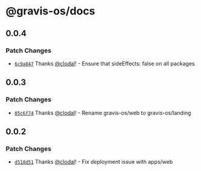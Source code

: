 # @gravis-os/docs

## 0.0.4

### Patch Changes

- [`6c9a847`](https://github.com/gravis-os/gravis-os/commit/6c9a847c5355df0d7cf408c3771fe3f92d39008f) Thanks [@clodal](https://github.com/clodal)! - Ensure that sideEffects: false on all packages

## 0.0.3

### Patch Changes

- [`05c6f74`](https://github.com/gravis-os/gravis-os/commit/05c6f7457b83e5cc2340592765d7a0917cf1b118) Thanks [@clodal](https://github.com/clodal)! - Rename gravis-os/web to gravis-os/landing

## 0.0.2

### Patch Changes

- [`d518d51`](https://github.com/gravis-os/gravis-os/commit/d518d51cfa05e35d0c6d83a6bb39f76955e77611) Thanks [@clodal](https://github.com/clodal)! - Fix deployment issue with apps/web
